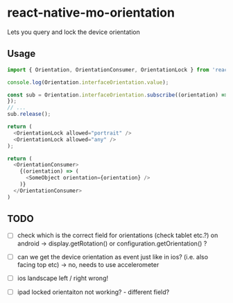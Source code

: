 # react-native-mo-orientation

Lets you query and lock the device orientation

## Usage

```ts
import { Orientation, OrientationConsumer, OrientationLock } from 'react-native-mo-orientation';

console.log(Orientation.interfaceOrientation.value);

const sub = Orientation.interfaceOrientation.subscribe((orientation) => {
});
// ...
sub.release();

return (
  <OrientationLock allowed="portrait" />
  <OrientationLock allowed="any" />
);

return (
  <OrientationConsumer>
    {(orientation) => (
      <SomeObject orientation={orientation} />
    )}
  </OrientationConsumer>
)
```

## TODO
- [ ] check which is the correct field for orientations (check tablet etc.?) on android
  -> display.getRotation() or configuration.getOrientation() ?
- [ ] can we get the device orientation as event just like in ios? (i.e. also facing top etc)
  -> no, needs to use accelerometer

- [ ] ios landscape left / right wrong!
- [ ] ipad locked orientaiton not working? - different field?
